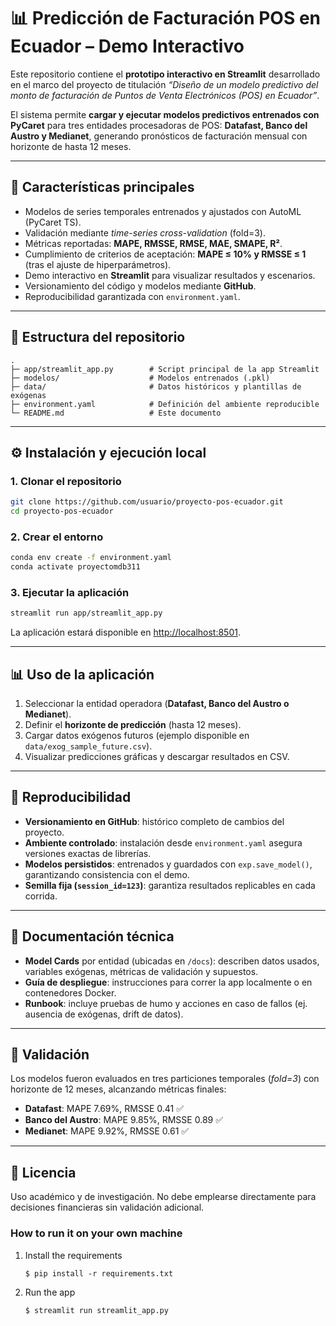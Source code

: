# 📊 Predicción de Facturación POS en Ecuador – Demo Interactivo

Este repositorio contiene el **prototipo interactivo en Streamlit** desarrollado en el marco del proyecto de titulación *“Diseño de un modelo predictivo del monto de facturación de Puntos de Venta Electrónicos (POS) en Ecuador”*.  

El sistema permite **cargar y ejecutar modelos predictivos entrenados con PyCaret** para tres entidades procesadoras de POS: **Datafast, Banco del Austro y Medianet**, generando pronósticos de facturación mensual con horizonte de hasta 12 meses.

---

## 🚀 Características principales
- Modelos de series temporales entrenados y ajustados con AutoML (PyCaret TS).  
- Validación mediante *time-series cross-validation* (fold=3).  
- Métricas reportadas: **MAPE, RMSSE, RMSE, MAE, SMAPE, R²**.  
- Cumplimiento de criterios de aceptación: **MAPE ≤ 10% y RMSSE ≤ 1** (tras el ajuste de hiperparámetros).  
- Demo interactivo en **Streamlit** para visualizar resultados y escenarios.  
- Versionamiento del código y modelos mediante **GitHub**.  
- Reproducibilidad garantizada con `environment.yaml`.

---

## 📂 Estructura del repositorio
```
.
├─ app/streamlit_app.py        # Script principal de la app Streamlit
├─ modelos/                    # Modelos entrenados (.pkl)
├─ data/                       # Datos históricos y plantillas de exógenas
├─ environment.yaml            # Definición del ambiente reproducible
└─ README.md                   # Este documento
```

---

## ⚙️ Instalación y ejecución local

### 1. Clonar el repositorio
```bash
git clone https://github.com/usuario/proyecto-pos-ecuador.git
cd proyecto-pos-ecuador
```

### 2. Crear el entorno
```bash
conda env create -f environment.yaml
conda activate proyectomdb311
```

### 3. Ejecutar la aplicación
```bash
streamlit run app/streamlit_app.py
```

La aplicación estará disponible en [http://localhost:8501](http://localhost:8501).

---

## 📊 Uso de la aplicación
1. Seleccionar la entidad operadora (**Datafast, Banco del Austro o Medianet**).  
2. Definir el **horizonte de predicción** (hasta 12 meses).  
3. Cargar datos exógenos futuros (ejemplo disponible en `data/exog_sample_future.csv`).  
4. Visualizar predicciones gráficas y descargar resultados en CSV.  

---

## 🔄 Reproducibilidad
- **Versionamiento en GitHub**: histórico completo de cambios del proyecto.  
- **Ambiente controlado**: instalación desde `environment.yaml` asegura versiones exactas de librerías.  
- **Modelos persistidos**: entrenados y guardados con `exp.save_model()`, garantizando consistencia con el demo.  
- **Semilla fija (`session_id=123`)**: garantiza resultados replicables en cada corrida.  

---

## 📑 Documentación técnica
- **Model Cards** por entidad (ubicadas en `/docs`): describen datos usados, variables exógenas, métricas de validación y supuestos.  
- **Guía de despliegue**: instrucciones para correr la app localmente o en contenedores Docker.  
- **Runbook**: incluye pruebas de humo y acciones en caso de fallos (ej. ausencia de exógenas, drift de datos).

---

## 🧪 Validación
Los modelos fueron evaluados en tres particiones temporales (*fold=3*) con horizonte de 12 meses, alcanzando métricas finales:  

- **Datafast**: MAPE 7.69%, RMSSE 0.41 ✅  
- **Banco del Austro**: MAPE 9.85%, RMSSE 0.89 ✅  
- **Medianet**: MAPE 9.92%, RMSSE 0.61 ✅  

---

## 📌 Licencia
Uso académico y de investigación. No debe emplearse directamente para decisiones financieras sin validación adicional.

### How to run it on your own machine

1. Install the requirements

   ```
   $ pip install -r requirements.txt
   ```

2. Run the app

   ```
   $ streamlit run streamlit_app.py
   ```
